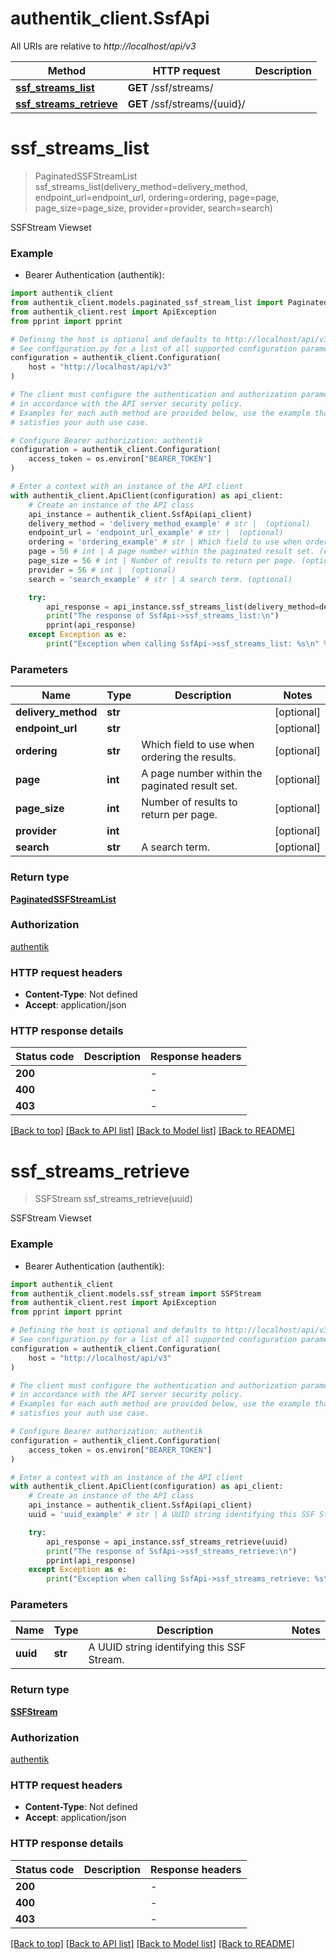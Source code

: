 # authentik_client.SsfApi

All URIs are relative to *http://localhost/api/v3*

Method | HTTP request | Description
------------- | ------------- | -------------
[**ssf_streams_list**](SsfApi.md#ssf_streams_list) | **GET** /ssf/streams/ | 
[**ssf_streams_retrieve**](SsfApi.md#ssf_streams_retrieve) | **GET** /ssf/streams/{uuid}/ | 


# **ssf_streams_list**
> PaginatedSSFStreamList ssf_streams_list(delivery_method=delivery_method, endpoint_url=endpoint_url, ordering=ordering, page=page, page_size=page_size, provider=provider, search=search)

SSFStream Viewset

### Example

* Bearer Authentication (authentik):

```python
import authentik_client
from authentik_client.models.paginated_ssf_stream_list import PaginatedSSFStreamList
from authentik_client.rest import ApiException
from pprint import pprint

# Defining the host is optional and defaults to http://localhost/api/v3
# See configuration.py for a list of all supported configuration parameters.
configuration = authentik_client.Configuration(
    host = "http://localhost/api/v3"
)

# The client must configure the authentication and authorization parameters
# in accordance with the API server security policy.
# Examples for each auth method are provided below, use the example that
# satisfies your auth use case.

# Configure Bearer authorization: authentik
configuration = authentik_client.Configuration(
    access_token = os.environ["BEARER_TOKEN"]
)

# Enter a context with an instance of the API client
with authentik_client.ApiClient(configuration) as api_client:
    # Create an instance of the API class
    api_instance = authentik_client.SsfApi(api_client)
    delivery_method = 'delivery_method_example' # str |  (optional)
    endpoint_url = 'endpoint_url_example' # str |  (optional)
    ordering = 'ordering_example' # str | Which field to use when ordering the results. (optional)
    page = 56 # int | A page number within the paginated result set. (optional)
    page_size = 56 # int | Number of results to return per page. (optional)
    provider = 56 # int |  (optional)
    search = 'search_example' # str | A search term. (optional)

    try:
        api_response = api_instance.ssf_streams_list(delivery_method=delivery_method, endpoint_url=endpoint_url, ordering=ordering, page=page, page_size=page_size, provider=provider, search=search)
        print("The response of SsfApi->ssf_streams_list:\n")
        pprint(api_response)
    except Exception as e:
        print("Exception when calling SsfApi->ssf_streams_list: %s\n" % e)
```



### Parameters


Name | Type | Description  | Notes
------------- | ------------- | ------------- | -------------
 **delivery_method** | **str**|  | [optional] 
 **endpoint_url** | **str**|  | [optional] 
 **ordering** | **str**| Which field to use when ordering the results. | [optional] 
 **page** | **int**| A page number within the paginated result set. | [optional] 
 **page_size** | **int**| Number of results to return per page. | [optional] 
 **provider** | **int**|  | [optional] 
 **search** | **str**| A search term. | [optional] 

### Return type

[**PaginatedSSFStreamList**](PaginatedSSFStreamList.md)

### Authorization

[authentik](../README.md#authentik)

### HTTP request headers

 - **Content-Type**: Not defined
 - **Accept**: application/json

### HTTP response details

| Status code | Description | Response headers |
|-------------|-------------|------------------|
**200** |  |  -  |
**400** |  |  -  |
**403** |  |  -  |

[[Back to top]](#) [[Back to API list]](../README.md#documentation-for-api-endpoints) [[Back to Model list]](../README.md#documentation-for-models) [[Back to README]](../README.md)

# **ssf_streams_retrieve**
> SSFStream ssf_streams_retrieve(uuid)

SSFStream Viewset

### Example

* Bearer Authentication (authentik):

```python
import authentik_client
from authentik_client.models.ssf_stream import SSFStream
from authentik_client.rest import ApiException
from pprint import pprint

# Defining the host is optional and defaults to http://localhost/api/v3
# See configuration.py for a list of all supported configuration parameters.
configuration = authentik_client.Configuration(
    host = "http://localhost/api/v3"
)

# The client must configure the authentication and authorization parameters
# in accordance with the API server security policy.
# Examples for each auth method are provided below, use the example that
# satisfies your auth use case.

# Configure Bearer authorization: authentik
configuration = authentik_client.Configuration(
    access_token = os.environ["BEARER_TOKEN"]
)

# Enter a context with an instance of the API client
with authentik_client.ApiClient(configuration) as api_client:
    # Create an instance of the API class
    api_instance = authentik_client.SsfApi(api_client)
    uuid = 'uuid_example' # str | A UUID string identifying this SSF Stream.

    try:
        api_response = api_instance.ssf_streams_retrieve(uuid)
        print("The response of SsfApi->ssf_streams_retrieve:\n")
        pprint(api_response)
    except Exception as e:
        print("Exception when calling SsfApi->ssf_streams_retrieve: %s\n" % e)
```



### Parameters


Name | Type | Description  | Notes
------------- | ------------- | ------------- | -------------
 **uuid** | **str**| A UUID string identifying this SSF Stream. | 

### Return type

[**SSFStream**](SSFStream.md)

### Authorization

[authentik](../README.md#authentik)

### HTTP request headers

 - **Content-Type**: Not defined
 - **Accept**: application/json

### HTTP response details

| Status code | Description | Response headers |
|-------------|-------------|------------------|
**200** |  |  -  |
**400** |  |  -  |
**403** |  |  -  |

[[Back to top]](#) [[Back to API list]](../README.md#documentation-for-api-endpoints) [[Back to Model list]](../README.md#documentation-for-models) [[Back to README]](../README.md)

